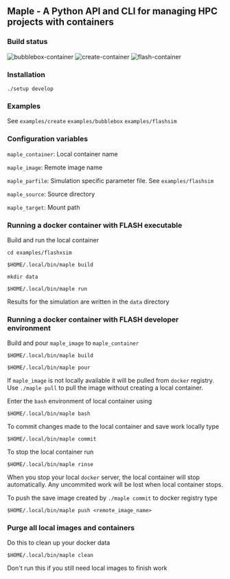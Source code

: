 ## Maple - A Python API and CLI for managing HPC projects with containers

### Build status

![bubblebox-container](https://github.com/akashdhruv/Maple/workflows/bubblebox-container/badge.svg)
![create-container](https://github.com/akashdhruv/Maple/workflows/create-container/badge.svg)
![flash-container](https://github.com/akashdhruv/Maple/workflows/flash-container/badge.svg)

### Installation

```./setup develop```

### Examples

See ```examples/create```  ```examples/bubblebox```  ```examples/flashsim```
 
### Configuration variables

```maple_container```: Local container name

```maple_image```: Remote image name

```maple_parfile```: Simulation specific parameter file. See ```examples/flashsim```

```maple_source```: Source directory

```maple_target```: Mount path

### Running a docker container with FLASH executable

Build and run the local container

```
cd examples/flashxsim

$HOME/.local/bin/maple build
```

```
mkdir data

$HOME/.local/bin/maple run
```
Results for the simulation are written in the  ```data``` directory

### Running a docker container with FLASH developer environment


Build and pour ```maple_image``` to ```maple_container```

```
$HOME/.local/bin/maple build
```

```
$HOME/.local/bin/maple pour 
```

If ```maple_image``` is not locally available it will be pulled from ```docker``` registry. Use ```./maple pull``` to pull the image without creating a local container.

Enter the ```bash``` environment of local container using

```
$HOME/.local/bin/maple bash
```

To commit changes made to the local container and save work locally type

```
$HOME/.local/bin/maple commit
```

To stop the local container run

```
$HOME/.local/bin/maple rinse
```

When you stop your local ```docker``` server, the local container will stop automatically. Any uncommited work will be lost when local container stops.

To push the save image created by ```./maple commit``` to docker registry type

```
$HOME/.local/bin/maple push <remote_image_name>
```

### Purge all local images and containers

Do this to clean up your docker data

```
$HOME/.local/bin/maple clean
```

Don't run this if you still need local images to finish work

